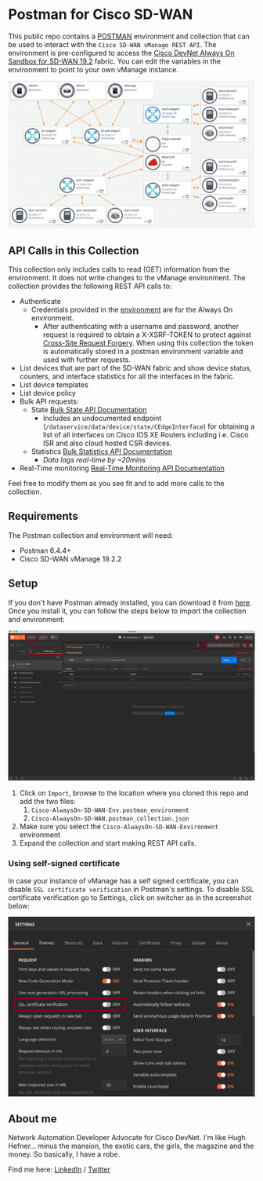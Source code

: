 # Postman for Cisco SD-WAN

This public repo contains a [POSTMAN](https://getpostman.com) environment and collection that can be used to interact with the `Cisco SD-WAN vManage REST API`. The environment is pre-configured to access the [Cisco DevNet Always On Sandbox for SD-WAN 19.2](https://devnetsandbox.cisco.com/RM/Diagram/Index/fa7f7ef9-e224-4ee7-a3fe-0f25506e9db9?diagramType=Topology) fabric. You can edit the variables in the environment to point to your own vManage instance.

![Sandbox Image](./images/sdwan_sandbox.png)

## API Calls in this Collection

This collection only includes calls to read (GET) information from the environment. It does not write changes to the vManage environment. The collection provides the following REST API calls to:

- Authenticate
  - Credentials provided in the [environment](https://github.com/CiscoDevNet/Postman-for-AlwaysOn-Cisco-SD-WAN/blob/master/Cisco-AlwaysOn-SD-WAN-Env.postman_environment.json) are for the Always On environment.
    - After authenticating with a username and password, another request is required to obtain a X-XSRF-TOKEN to protect against [Cross-Site Request Forgery](https://www.cisco.com/c/en/us/td/docs/routers/sdwan/configuration/sdwan-xe-gs-book/cisco-sd-wan-API-cross-site-request-forgery-prevention.html). When using this collection the token is automatically stored in a postman environment variable and used with further requests.
- List devices that are part of the SD-WAN fabric and show device status, counters, and interface statistics for all the interfaces in the fabric.
- List device templates
- List device policy
- Bulk API requests:
  - State [Bulk State API Documentation](https://sdwan-docs.cisco.com/Product_Documentation/Command_Reference/Command_Reference/vManage_REST_APIs/Bulk_APIs/Overview_of_Bulk_API_Operations)
    - Includes an undocumented endpoint (`/dataservice/data/device/state/CEdgeInterface`) for obtaining a list of all interfaces on Cisco IOS XE Routers including i.e. Cisco ISR and also cloud hosted CSR devices.
  - Statistics [Bulk Statistics API Documentation](https://sdwan-docs.cisco.com/Product_Documentation/Command_Reference/Command_Reference/vManage_REST_APIs/Bulk_APIs/Statistics)
    - _Data lags real-time by ~20mins_
- Real-Time monitoring [Real-Time Monitoring API Documentation](https://sdwan-docs.cisco.com/Product_Documentation/Command_Reference/Command_Reference/vManage_REST_APIs/Real-Time_Monitoring_APIs)

Feel free to modify them as you see fit and to add more calls to the collection.

## Requirements

The Postman collection and environment will need:

- Postman 6.4.4+
- Cisco SD-WAN vManage 19.2.2

## Setup

If you don't have Postman already installed, you can download it from [here](https://getpostman.com). Once you install it, you can follow the steps below to import the collection and environment:

![Postman Image](./images/postman.png)

1. Click on `Import`, browse to the location where you cloned this repo and add the two files:
    1. `Cisco-AlwaysOn-SD-WAN-Env.postman_environment`
    2. `Cisco-AlwaysOn-SD-WAN.postman_collection.json`
2. Make sure you select the `Cisco-AlwaysOn-SD-WAN-Environment` environment
3. Expand the collection and start making REST API calls.

### Using self-signed certificate

In case your instance of vManage has a self signed certificate, you can disable `SSL certificate verification` in Postman's settings. To disable SSL certificate verification go to Settings, click on switcher as in the screenshot below:

![SSL certificate verification](./images/postman_ssl_verification.png)

## About me

Network Automation Developer Advocate for Cisco DevNet.
I'm like Hugh Hefner... minus the mansion, the exotic cars, the girls, the magazine and the money. So basically, I have a robe.

Find me here: [LinkedIn](https://www.linkedin.com/in/stuarteclark/) / [Twitter](https://twitter.com/bigevilbeard)
